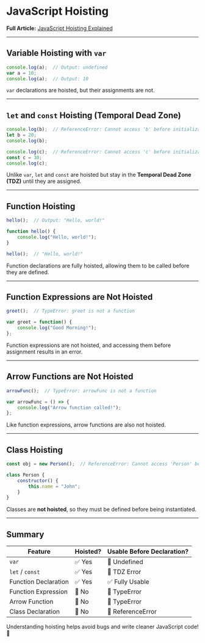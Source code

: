# JavaScript Hoisting

**Full Article:** [JavaScript Hoisting Explained](https://medium.com/mighty-ghost-hack/js-interview-2-what-is-hoisting-db1bf2900310)

---

## Variable Hoisting with `var`
```javascript
console.log(a);  // Output: undefined
var a = 10;
console.log(a);  // Output: 10
```

`var` declarations are hoisted, but their assignments are not.

---

## `let` and `const` Hoisting (Temporal Dead Zone)
```javascript
console.log(b);  // ReferenceError: Cannot access 'b' before initialization
let b = 20;
console.log(b);

console.log(c);  // ReferenceError: Cannot access 'c' before initialization
const c = 30;
console.log(c);
```

Unlike `var`, `let` and `const` are hoisted but stay in the **Temporal Dead Zone (TDZ)** until they are assigned.

---

## Function Hoisting
```javascript
hello();  // Output: "Hello, world!"

function hello() {
    console.log("Hello, world!");
}

hello();  // "Hello, world!"
```

Function declarations are fully hoisted, allowing them to be called before they are defined.

---

## Function Expressions are **Not** Hoisted
```javascript
greet();  // TypeError: greet is not a function

var greet = function() {
    console.log("Good Morning!");
};
```

Function expressions are not hoisted, and accessing them before assignment results in an error.

---

## Arrow Functions are **Not** Hoisted
```javascript
arrowFunc();  // TypeError: arrowFunc is not a function

var arrowFunc = () => {
    console.log("Arrow function called!");
};
```

Like function expressions, arrow functions are also not hoisted.

---

## Class Hoisting
```javascript
const obj = new Person();  // ReferenceError: Cannot access 'Person' before initialization

class Person {
    constructor() {
        this.name = "John";
    }
}
```

Classes are **not hoisted**, so they must be defined before being instantiated.

---

## Summary
| Feature              | Hoisted? | Usable Before Declaration? |
|----------------------|---------|---------------------------|
| `var`               | ✅ Yes  | 🚫 Undefined             |
| `let` / `const`     | ✅ Yes  | 🚫 TDZ Error             |
| Function Declaration | ✅ Yes  | ✅ Fully Usable          |
| Function Expression | 🚫 No   | 🚫 TypeError             |
| Arrow Function      | 🚫 No   | 🚫 TypeError             |
| Class Declaration   | 🚫 No   | 🚫 ReferenceError        |

Understanding hoisting helps avoid bugs and write cleaner JavaScript code! 🚀

